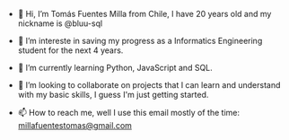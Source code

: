 - 👋 Hi, I’m Tomás Fuentes Milla from Chile, I have 20 years old and my nickname is @bluu-sql

- 👀 I’m intereste in saving my progress as a Informatics Engineering student for the next 4 years.

- 🌱 I’m currently learning Python, JavaScript and SQL.

- 💞️ I’m looking to collaborate on projects that I can learn and understand with my basic skills, I guess I'm just getting started. 

- 📫 How to reach me, well I use this email mostly of the time: millafuentestomas@gmail.com



<!---
bluu-sql/bluu-sql is a ✨ special ✨ repository because its `README.md` (this file) appears on your GitHub profile.
You can click the Preview link to take a look at your changes.
--->
